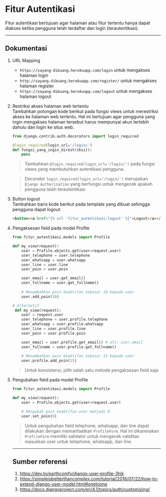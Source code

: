 # Fitur Autentikasi
Fitur autentikasi bertujuan agar halaman atau fitur tertentu hanya dapat diakses ketika pengguna telah terdaftar dan login (terautentikasi).

***

## Dokumentasi
1. URL Mapping<br>
    - `https://sayang-dibuang.herokuapp.com/login` untuk mengakses halaman login
    - `http://sayang-dibuang.herokuapp.com/register/` untuk mengakses halaman register
    - `https://sayang-dibuang.herokuapp.com/logout` untuk mengakses halaman logout

2. Restriksi akses halaman web tertentu<br>
Tambahkan potongan kode berikut pada fungsi views untuk merestriksi akses ke halaman web tertentu. Hal ini bertujuan agar pengguna yang ingin mengakses halaman tersebut harus mempunyai akun terlebih dahulu dan login ke situs web.
    ```python
    from django.contrib.auth.decorators import login_required

    @login_required(login_url='/login/')
    def fungsi_yang_ingin_direstriksi():
        pass
    ```
    > Tambahkan `@login_required(login_url='/login/')` pada fungsi views yang membutuhkan autentikasi pengguna. 

    > Decorator `login_required(login_url='/login/')` merupakan `Django Authorization` yang berfungsi untuk mengecek apakah pengguna telah terautentikasi
3. Button logout<br> 
Tambahkan baris kode berikut pada template yang dibuat sehingga pengguna dapat *logout*.
    ```html
    <button><a href="{% url 'fitur_autentikasi:logout' %}">Logout</a></button>
    ```
4. Pengaksesan field pada model Profile<br>
    ```python
    from fitur_autentikasi.models import Profile

    def my_view(request):
        user = Profile.objects.get(user=request.user)
        user_telephone = user.telephone
        user_whatsapp = user.whatsapp
        user_line = user.line
        user_poin = user.poin

        user_email = user.get_email()
        user_fullname = user.get_fullname()
        
        # Menambahkan poin keaktifan sebesar 10 kepada user
        user.add_poin(10)
    ```
    ```python
    # Alternatif
     def my_view(request):
        user = request.user
        user_telephone = user.profile.telephone
        user_whatsapp = user.profile.whatsapp
        user_line = user.profile.line
        user_poin = user.profile.poin

        user_email = user.profile.get_email() # alt: user.email
        user_fullname = user.profile.get_fullname()
        
        # Menambahkan poin keaktifan sebesar 15 kepada user
        user.profile.add_poin(15)
    ```
    > Untuk konsistensi, pilih salah satu metode pengaksesan field saja
5. Pengubahan field pada model Profile<br>

    ```python
    from fitur_autentikasi.models import Profile

    def my_view(request):
        user = Profile.objects.get(user=request.user)

        # Mengubah poin keaktifan user menjadi 0
        user.set_poin(0)
    ```
    > Untuk pengubahan field telephone, whatsapp, dan line dapat dilakukan dengan memanfaatkan `ProfileForm`. Hal ini dikarenakan `ProfileForm` memiliki validator untuk mengecek validitas masukkan user untuk telephone, whatsapp, dan line.

    ***

    ## Sumber referensi
    1. https://dev.to/earthcomfy/django-user-profile-3hik
    2. https://simpleisbetterthancomplex.com/tutorial/2016/07/22/how-to-extend-django-user-model.html#onetoone
    3. https://docs.djangoproject.com/en/4.1/topics/auth/customizing/